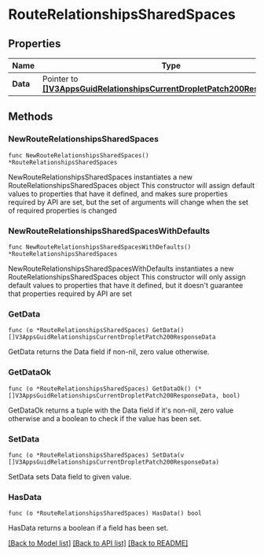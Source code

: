 # RouteRelationshipsSharedSpaces

## Properties

Name | Type | Description | Notes
------------ | ------------- | ------------- | -------------
**Data** | Pointer to [**[]V3AppsGuidRelationshipsCurrentDropletPatch200ResponseData**](V3AppsGuidRelationshipsCurrentDropletPatch200ResponseData.md) |  | [optional] 

## Methods

### NewRouteRelationshipsSharedSpaces

`func NewRouteRelationshipsSharedSpaces() *RouteRelationshipsSharedSpaces`

NewRouteRelationshipsSharedSpaces instantiates a new RouteRelationshipsSharedSpaces object
This constructor will assign default values to properties that have it defined,
and makes sure properties required by API are set, but the set of arguments
will change when the set of required properties is changed

### NewRouteRelationshipsSharedSpacesWithDefaults

`func NewRouteRelationshipsSharedSpacesWithDefaults() *RouteRelationshipsSharedSpaces`

NewRouteRelationshipsSharedSpacesWithDefaults instantiates a new RouteRelationshipsSharedSpaces object
This constructor will only assign default values to properties that have it defined,
but it doesn't guarantee that properties required by API are set

### GetData

`func (o *RouteRelationshipsSharedSpaces) GetData() []V3AppsGuidRelationshipsCurrentDropletPatch200ResponseData`

GetData returns the Data field if non-nil, zero value otherwise.

### GetDataOk

`func (o *RouteRelationshipsSharedSpaces) GetDataOk() (*[]V3AppsGuidRelationshipsCurrentDropletPatch200ResponseData, bool)`

GetDataOk returns a tuple with the Data field if it's non-nil, zero value otherwise
and a boolean to check if the value has been set.

### SetData

`func (o *RouteRelationshipsSharedSpaces) SetData(v []V3AppsGuidRelationshipsCurrentDropletPatch200ResponseData)`

SetData sets Data field to given value.

### HasData

`func (o *RouteRelationshipsSharedSpaces) HasData() bool`

HasData returns a boolean if a field has been set.


[[Back to Model list]](../README.md#documentation-for-models) [[Back to API list]](../README.md#documentation-for-api-endpoints) [[Back to README]](../README.md)


